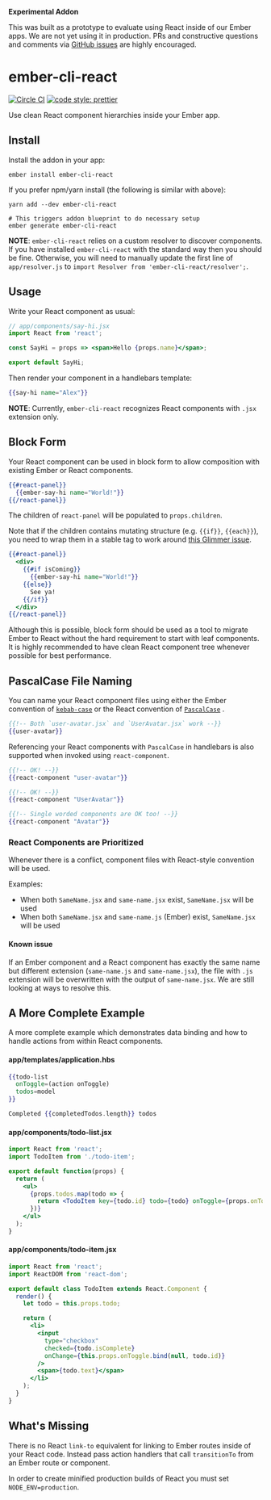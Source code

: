 **Experimental Addon**

This was built as a prototype to evaluate using React inside of our Ember apps.
We are not yet using it in production. PRs and constructive questions and
comments via [GitHub
issues](https://github.com/AltSchool/ember-cli-react/issues/new) are highly
encouraged.

# ember-cli-react

[![Circle CI](https://circleci.com/gh/AltSchool/ember-cli-react.svg?style=shield)](https://circleci.com/gh/AltSchool/ember-cli-react)
[![code style: prettier](https://img.shields.io/badge/code_style-prettier-ff69b4.svg?style=flat-square)](https://github.com/prettier/prettier)

Use clean React component hierarchies inside your Ember app.

## Install

Install the addon in your app:

```
ember install ember-cli-react
```

If you prefer npm/yarn install (the following is similar with above):

```
yarn add --dev ember-cli-react

# This triggers addon blueprint to do necessary setup
ember generate ember-cli-react
```

**NOTE**: `ember-cli-react` relies on a custom resolver to discover components.
If you have installed `ember-cli-react` with the standard way then you should be
fine. Otherwise, you will need to manually update the first line of
`app/resolver.js` to `import Resolver from 'ember-cli-react/resolver';`.

## Usage

Write your React component as usual:

```jsx
// app/components/say-hi.jsx
import React from 'react';

const SayHi = props => <span>Hello {props.name}</span>;

export default SayHi;
```

Then render your component in a handlebars template:

```handlebars
{{say-hi name="Alex"}}
```

**NOTE**: Currently, `ember-cli-react` recognizes React components with `.jsx`
extension only.

## Block Form

Your React component can be used in block form to allow composition with
existing Ember or React components.

```handlebars
{{#react-panel}}
  {{ember-say-hi name="World!"}}
{{/react-panel}}
```

The children of `react-panel` will be populated to `props.children`.

Note that if the children contains mutating structure (e.g. `{{if}}`,
`{{each}}`), you need to wrap them in a stable tag to work around [this Glimmer
issue](https://github.com/yapplabs/ember-wormhole/issues/66#issuecomment-263575168).

```handlebars
{{#react-panel}}
  <div>
    {{#if isComing}}
      {{ember-say-hi name="World!"}}
    {{else}}
      See ya!
    {{/if}}
  </div>
{{/react-panel}}
```

Although this is possible, block form should be used as a tool to migrate Ember
to React without the hard requirement to start with leaf components. It is
highly recommended to have clean React component tree whenever possible for best
performance.

## PascalCase File Naming

You can name your React component files using either the Ember convention of
[`kebab-case`](https://ember-cli.com/naming-conventions) or the React convention
of [`PascalCase`](https://github.com/airbnb/javascript/tree/master/react#naming)
.

```handlebars
{{!-- Both `user-avatar.jsx` and `UserAvatar.jsx` work --}}
{{user-avatar}}
```

Referencing your React components with `PascalCase` in handlebars is also
supported when invoked using `react-component`.

```handlebars
{{!-- OK! --}}
{{react-component "user-avatar"}}

{{!-- OK! --}}
{{react-component "UserAvatar"}}

{{!-- Single worded components are OK too! --}}
{{react-component "Avatar"}}
```

### React Components are Prioritized

Whenever there is a conflict, component files with React-style convention will
be used.

Examples:

- When both `SameName.jsx` and `same-name.jsx` exist, `SameName.jsx` will be
  used
- When both `SameName.jsx` and `same-name.js` (Ember) exist, `SameName.jsx`
  will be used

#### Known issue

If an Ember component and a React component has exactly the same name but
different extension (`same-name.js` and `same-name.jsx`), the file with `.js`
extension will be overwritten with the output of `same-name.jsx`. We are still
looking at ways to resolve this.

## A More Complete Example

A more complete example which demonstrates data binding and how to handle
actions from within React components.

#### app/templates/application.hbs

```handlebars
{{todo-list
  onToggle=(action onToggle)
  todos=model
}}

Completed {{completedTodos.length}} todos
```

#### app/components/todo-list.jsx

```jsx
import React from 'react';
import TodoItem from './todo-item';

export default function(props) {
  return (
    <ul>
      {props.todos.map(todo => {
        return <TodoItem key={todo.id} todo={todo} onToggle={props.onToggle} />;
      })}
    </ul>
  );
}
```

#### app/components/todo-item.jsx

```jsx
import React from 'react';
import ReactDOM from 'react-dom';

export default class TodoItem extends React.Component {
  render() {
    let todo = this.props.todo;

    return (
      <li>
        <input
          type="checkbox"
          checked={todo.isComplete}
          onChange={this.props.onToggle.bind(null, todo.id)}
        />
        <span>{todo.text}</span>
      </li>
    );
  }
}
```

## What's Missing

There is no React `link-to` equivalent for linking to Ember routes inside of
your React code. Instead pass action handlers that call `transitionTo` from an
Ember route or component.

In order to create minified production builds of React you must set
`NODE_ENV=production`.
